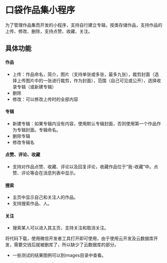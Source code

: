 # 口袋作品集小程序

为了管理作品集而开发的小程序，支持自行建立专辑，按类存储作品，支持作品的上传、修改、删除，支持点赞、收藏、关注。

## 具体功能

#### 作品

- 上传：作品命名，简介，图片（支持单张或多张，最多九张），裁剪封面（选择上传图片中的一张进行裁剪，作为封面），范围（自己可见或公开），选择收录专辑（或新建专辑）
- 删除
- 修改：可以修改上传时的全部内容

#### 专辑
- 新建专辑：如果专辑内没有内容，使用默认专辑封面，否则使用第一个作品作为专辑封面。专辑命名。
- 删除专辑
- 修改专辑名

#### 点赞、评论、收藏
- 支持对作品点赞、收藏、评论以及回复评论，收藏作品位于“我-收藏”中。点赞、评论等会在消息列表中显示。

#### 搜索
- 主页中显示自己和关注人的作品。
- 支持搜索作品、人。

#### 关注
- 搜索某人可以进入其主页，支持关注和取消关注。


将代码下载，使用微信开发者工具打开即可使用，由于使用云开发及云数据库开发，需要交钱后就被删库了，所以缺少了云数据库的部分。
* 一些测试的结果图例可以到images目录中查看。
